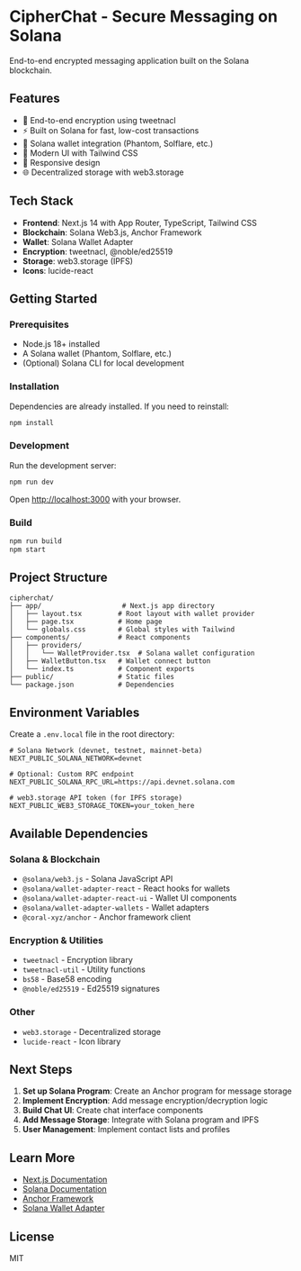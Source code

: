 # CipherChat - Secure Messaging on Solana

End-to-end encrypted messaging application built on the Solana blockchain.

## Features

- 🔐 End-to-end encryption using tweetnacl
- ⚡ Built on Solana for fast, low-cost transactions
- 💼 Solana wallet integration (Phantom, Solflare, etc.)
- 🎨 Modern UI with Tailwind CSS
- 📱 Responsive design
- 🌐 Decentralized storage with web3.storage

## Tech Stack

- **Frontend**: Next.js 14 with App Router, TypeScript, Tailwind CSS
- **Blockchain**: Solana Web3.js, Anchor Framework
- **Wallet**: Solana Wallet Adapter
- **Encryption**: tweetnacl, @noble/ed25519
- **Storage**: web3.storage (IPFS)
- **Icons**: lucide-react

## Getting Started

### Prerequisites

- Node.js 18+ installed
- A Solana wallet (Phantom, Solflare, etc.)
- (Optional) Solana CLI for local development

### Installation

Dependencies are already installed. If you need to reinstall:

```bash
npm install
```

### Development

Run the development server:

```bash
npm run dev
```

Open [http://localhost:3000](http://localhost:3000) with your browser.

### Build

```bash
npm run build
npm start
```

## Project Structure

```
cipherchat/
├── app/                    # Next.js app directory
│   ├── layout.tsx         # Root layout with wallet provider
│   ├── page.tsx           # Home page
│   └── globals.css        # Global styles with Tailwind
├── components/            # React components
│   ├── providers/
│   │   └── WalletProvider.tsx  # Solana wallet configuration
│   ├── WalletButton.tsx   # Wallet connect button
│   └── index.ts           # Component exports
├── public/                # Static files
└── package.json           # Dependencies
```

## Environment Variables

Create a `.env.local` file in the root directory:

```env
# Solana Network (devnet, testnet, mainnet-beta)
NEXT_PUBLIC_SOLANA_NETWORK=devnet

# Optional: Custom RPC endpoint
NEXT_PUBLIC_SOLANA_RPC_URL=https://api.devnet.solana.com

# web3.storage API token (for IPFS storage)
NEXT_PUBLIC_WEB3_STORAGE_TOKEN=your_token_here
```

## Available Dependencies

### Solana & Blockchain
- `@solana/web3.js` - Solana JavaScript API
- `@solana/wallet-adapter-react` - React hooks for wallets
- `@solana/wallet-adapter-react-ui` - Wallet UI components
- `@solana/wallet-adapter-wallets` - Wallet adapters
- `@coral-xyz/anchor` - Anchor framework client

### Encryption & Utilities
- `tweetnacl` - Encryption library
- `tweetnacl-util` - Utility functions
- `bs58` - Base58 encoding
- `@noble/ed25519` - Ed25519 signatures

### Other
- `web3.storage` - Decentralized storage
- `lucide-react` - Icon library

## Next Steps

1. **Set up Solana Program**: Create an Anchor program for message storage
2. **Implement Encryption**: Add message encryption/decryption logic
3. **Build Chat UI**: Create chat interface components
4. **Add Message Storage**: Integrate with Solana program and IPFS
5. **User Management**: Implement contact lists and profiles

## Learn More

- [Next.js Documentation](https://nextjs.org/docs)
- [Solana Documentation](https://docs.solana.com/)
- [Anchor Framework](https://www.anchor-lang.com/)
- [Solana Wallet Adapter](https://github.com/solana-labs/wallet-adapter)

## License

MIT
